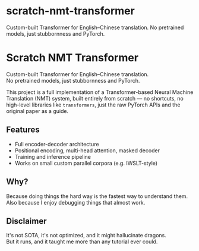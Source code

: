 # scratch-nmt-transformer
Custom-built Transformer for English–Chinese translation. No pretrained models, just stubbornness and PyTorch.

# Scratch NMT Transformer

Custom-built Transformer for English–Chinese translation.  
No pretrained models, just stubbornness and PyTorch.

This project is a full implementation of a Transformer-based Neural Machine Translation (NMT) system, built entirely from scratch — no shortcuts, no high-level libraries like `transformers`, just the raw PyTorch APIs and the original paper as a guide.

## Features

- Full encoder-decoder architecture  
- Positional encoding, multi-head attention, masked decoder  
- Training and inference pipeline  
- Works on small custom parallel corpora (e.g. IWSLT-style)

## Why?

Because doing things the hard way is the fastest way to understand them.  
Also because I enjoy debugging things that almost work.

## Disclaimer

It's not SOTA, it's not optimized, and it might hallucinate dragons.  
But it runs, and it taught me more than any tutorial ever could.
